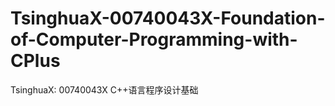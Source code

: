# TsinghuaX-00740043X-Foundation-of-Computer-Programming-with-CPlus
TsinghuaX: 00740043X C++语言程序设计基础
